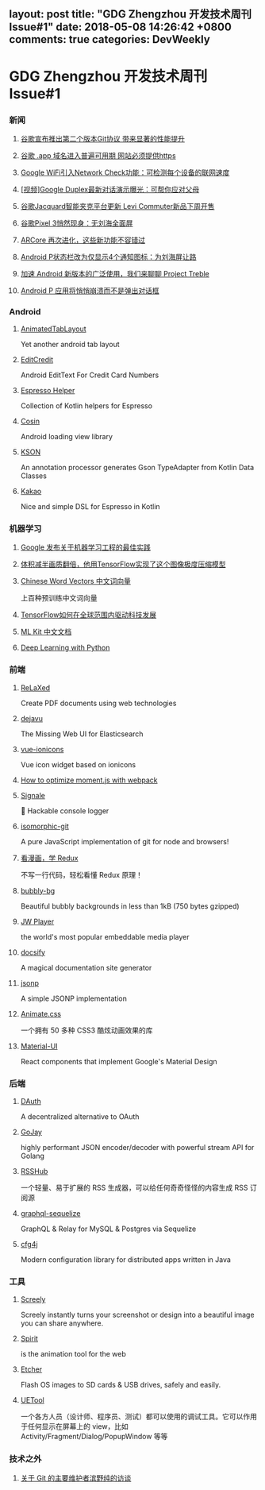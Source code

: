 layout: post
title: "GDG Zhengzhou 开发技术周刊 Issue#1"
date: 2018-05-08 14:26:42 +0800
comments: true
categories: DevWeekly
---

# GDG Zhengzhou 开发技术周刊 Issue#1

### 新闻

1. [谷歌宣布推出第二个版本Git协议 带来显著的性能提升](https://www.cnbeta.com/articles/soft/728039.htm)

1. [谷歌 .app 域名进入普遍可用期 网站必须提供https](https://www.cnbeta.com/articles/tech/726891.htm)

1. [Google WiFi引入Network Check功能：可检测每个设备的联网速度](https://www.cnbeta.com/articles/tech/726915.htm)

1. [[视频]Google Duplex最新对话演示曝光：可帮你应对父母](https://www.cnbeta.com/articles/tech/726609.htm)

1. [谷歌Jacquard智能夹克平台更新 Levi Commuter新品下周开售](https://www.cnbeta.com/articles/tech/726563.htm)

1. [谷歌Pixel 3悄然现身：无刘海全面屏](https://www.cnbeta.com/articles/tech/728211.htm)

1. [ARCore 再次进化，这些新功能不容错过](https://mp.weixin.qq.com/s/hXz2Si2uhWxQYw9bLV7A0g)

1. [Android P状态栏改为仅显示4个通知图标：为刘海屏让路](https://www.cnbeta.com/articles/soft/726879.htm)

1. [加速 Android 新版本的广泛使用，我们来聊聊 Project Treble](https://mp.weixin.qq.com/s/TN1bLDA665Su7UpJqE4UyA)

1. [Android P 应用将悄悄崩溃而不是弹出对话框](https://www.cnbeta.com/articles/tech/726141.htm)

### Android

1. [AnimatedTabLayout](https://github.com/iammert/AnimatedTabLayout)

	Yet another android tab layout

1. [EditCredit](https://github.com/Mostafa-MA-Saleh/EditCredit)

	Android EditText For Credit Card Numbers

1. [Espresso Helper](https://github.com/Zhuinden/espresso-helper)

	Collection of Kotlin helpers for Espresso

1. [Cosin](https://github.com/NikitaGordia/Cosin)

	Android loading view library

1. [KSON](https://github.com/aafanasev/kson)

	An annotation processor generates Gson TypeAdapter from Kotlin Data Classes

1. [Kakao](https://github.com/agoda-com/Kakao)

	Nice and simple DSL for Espresso in Kotlin

### 机器学习

1. [Google 发布关于机器学习工程的最佳实践](https://mp.weixin.qq.com/s/Jh-55wfvY6DByniDK2MIRQ)

2. [体积减半画质翻倍，他用TensorFlow实现了这个图像极度压缩模型](https://mp.weixin.qq.com/s/meK8UBnVHzA9YspQ2RFp6Q)

1. [Chinese Word Vectors 中文词向量](https://github.com/Embedding/Chinese-Word-Vectors)

	上百种预训练中文词向量

1. [TensorFlow如何在全球范围内驱动科技发展](https://mp.weixin.qq.com/s/3LGxxfEv8K9ZTtSlF4HEXg)

1. [ML Kit 中文文档](https://github.com/Quorafind/MLkit-CN)

1. [Deep Learning with Python](https://github.com/fchollet/deep-learning-with-python-notebooks)

### 前端

1. [ReLaXed](https://github.com/RelaxedJS/ReLaXed)

	Create PDF documents using web technologies

1. [dejavu](https://github.com/appbaseio/dejavu)

	The Missing Web UI for Elasticsearch 

1. [vue-ionicons](https://github.com/afeiship/vue-ionicons)

	Vue icon widget based on ionicons

1. [How to optimize moment.js with webpack](https://github.com/jmblog/how-to-optimize-momentjs-with-webpack)

1. [Signale](https://github.com/klauscfhq/signale)

	👋 Hackable console logger

1. [isomorphic-git](https://github.com/isomorphic-git/isomorphic-git)

	A pure JavaScript implementation of git for node and browsers! 

1. [看漫画，学 Redux](https://github.com/jasonslyvia/a-cartoon-intro-to-redux-cn)

	不写一行代码，轻松看懂 Redux 原理！

1. [bubbly-bg](https://github.com/tipsy/bubbly-bg)

	Beautiful bubbly backgrounds in less than 1kB (750 bytes gzipped)

1. [JW Player ](https://github.com/jwplayer/jwplayer)

	the world's most popular embeddable media player

1. [docsify](https://docsify.js.org/)

	A magical documentation site generator

1. [jsonp](https://github.com/webmodules/jsonp)

	A simple JSONP implementation

1. [Animate.css](https://github.com/daneden/animate.css)

	一个拥有 50 多种 CSS3 酷炫动画效果的库

1. [Material-UI](https://github.com/mui-org/material-ui)

	React components that implement Google's Material Design

### 后端

1. [DAuth](https://github.com/madhavanmalolan/dauth)

	A decentralized alternative to OAuth

1. [GoJay](https://github.com/francoispqt/gojay)

	highly performant JSON encoder/decoder with powerful stream API for Golang

1. [RSSHub](https://rsshub.js.org/)

	一个轻量、易于扩展的 RSS 生成器，可以给任何奇奇怪怪的内容生成 RSS 订阅源

1. [graphql-sequelize](https://github.com/mickhansen/graphql-sequelize)

	GraphQL & Relay for MySQL & Postgres via Sequelize

1. [cfg4j](https://github.com/cfg4j/cfg4j)

	Modern configuration library for distributed apps written in Java

### 工具

1. [Screely](https://www.screely.com/)

	Screely instantly turns your screenshot or design into a beautiful image you can share anywhere.

1. [Spirit](https://spiritapp.io/)

	is the animation tool for the web

1. [Etcher](https://etcher.io/)

	Flash OS images to SD cards & USB drives, safely and easily.

1. [UETool](https://github.com/eleme/UETool)

	一个各方人员（设计师、程序员、测试）都可以使用的调试工具。它可以作用于任何显示在屏幕上的 view，比如 Activity/Fragment/Dialog/PopupWindow 等等

### 技术之外

1. [关于 Git 的主要维护者滨野纯的访谈](https://linux.cn/article-2052-1.html)